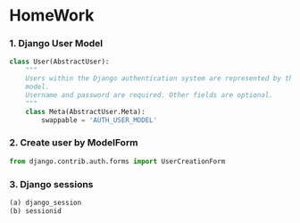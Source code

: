 # HomeWork

### 1. Django User Model

```python
class User(AbstractUser):
    """
    Users within the Django authentication system are represented by this
    model.
    Username and password are required. Other fields are optional.
    """
    class Meta(AbstractUser.Meta):
        swappable = 'AUTH_USER_MODEL'
```



### 2. Create user by ModelForm

```python
from django.contrib.auth.forms import UserCreationForm
```



### 3. Django sessions

```python
(a) django_session
(b) sessionid
```

